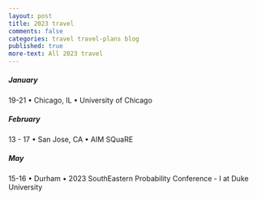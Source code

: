 ```yaml
---
layout: post
title: 2023 travel
comments: false
categories: travel travel-plans blog
published: true
more-text: All 2023 travel
---
```


##### January

19-21 
&bull;
Chicago, IL
&bull;
University of Chicago

<!--more-->

##### February

13 - 17
&bull; 
San Jose, CA 
&bull; 
AIM SQuaRE

<!-- ##### March -->

<!-- ##### April -->

##### May

15-16 &bull;  Durham &bull; 2023 SouthEastern Probability Conference - I at Duke University

<!-- ##### June -->

<!-- ##### July -->

<!-- ##### August -->

<!-- ##### September -->

<!-- ##### October  -->

<!-- ##### November -->

<!-- ##### December -->
